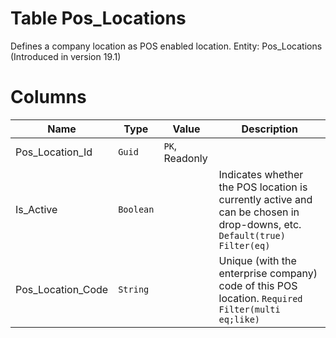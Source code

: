 # Table Pos_Locations

Defines a company location as POS enabled location. Entity: Pos_Locations (Introduced in version 19.1)

# Columns

| Name | Type | Value | Description |
| - | - | - | --- |
|Pos_Location_Id|`Guid`|`PK`, Readonly||
|Is_Active|`Boolean`||Indicates whether the POS location is currently active and can be chosen in drop-downs, etc. `Default(true)` `Filter(eq)` |
|Pos_Location_Code|`String`||Unique (with the enterprise company) code of this POS location. `Required` `Filter(multi eq;like)` |
